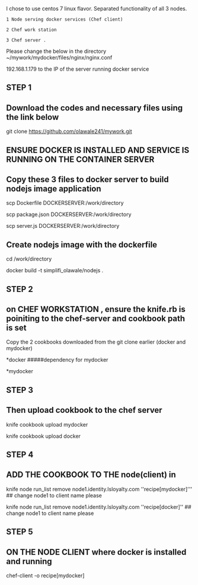 I chose to use centos 7 linux flavor. Separated functionality of all 3 nodes.

    1 Node serving docker services (Chef client)
    
    2 Chef work station 
    
    3 Chef server .

Please change the below in the directory ~/mywork/mydocker/files/nginx/nginx.conf 

192.168.1.179 to the IP of the server running docker service 



## STEP 1

## Download the codes and necessary files using the link below 

git clone https://github.com/olawale241/mywork.git

## ENSURE DOCKER IS INSTALLED AND SERVICE IS RUNNING ON THE CONTAINER SERVER 



## Copy these 3 files to docker server to build nodejs image application

scp Dockerfile DOCKERSERVER:/work/directory

scp package.json DOCKERSERVER:/work/directory

scp server.js DOCKERSERVER:/work/directory




## Create nodejs image with the dockerfile  

cd /work/directory

docker build -t simplifi_olawale/nodejs .





## STEP 2 

## on CHEF WORKSTATION , ensure the knife.rb is poiniting to the chef-server and cookbook path is set

Copy the 2  cookbooks downloaded from the git clone earlier (docker and mydocker) 

*docker    #####dependency for mydocker 

*mydocker 




## STEP 3

##   Then upload cookbook to the chef server 

knife cookbook upload mydocker

knife cookbook upload docker

##
## STEP 4 

## ADD THE COOKBOOK TO THE node(client) in 

knife node run_list remove node1.identity.lsloyalty.com ''recipe[mydocker]'''   ## change node1 to client name please 

knife node run_list remove node1.identity.lsloyalty.com ''recipe[docker]''      ## change node1 to client name please


##
## STEP 5

## ON THE NODE CLIENT where docker is installed and running 

chef-client -o recipe[mydocker]
